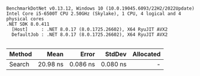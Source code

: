 ```

BenchmarkDotNet v0.13.12, Windows 10 (10.0.19045.6093/22H2/2022Update)
Intel Core i5-6500T CPU 2.50GHz (Skylake), 1 CPU, 4 logical and 4 physical cores
.NET SDK 8.0.411
  [Host]     : .NET 8.0.17 (8.0.1725.26602), X64 RyuJIT AVX2
  DefaultJob : .NET 8.0.17 (8.0.1725.26602), X64 RyuJIT AVX2


```
| Method | Mean     | Error    | StdDev   | Allocated |
|------- |---------:|---------:|---------:|----------:|
| Search | 20.98 ns | 0.086 ns | 0.080 ns |         - |
